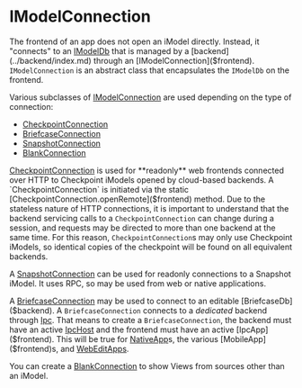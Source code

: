 # IModelConnection

The frontend of an app does not open an iModel directly. Instead, it "connects" to an [IModelDb]($backend) that is managed by a [backend](../backend/index.md) through an
[IModelConnection]($frontend). `IModelConnection` is an abstract class that encapsulates the `IModelDb` on the frontend.

Various subclasses of [IModelConnection]($frontend) are used depending on the type of connection:

- [CheckpointConnection]($frontend)
- [BriefcaseConnection]($frontend)
- [SnapshotConnection]($frontend)
- [BlankConnection](./BlankConnection.md)

[CheckpointConnection]($frontend) is used for **readonly** web frontends connected over HTTP to Checkpoint iModels opened by cloud-based backends. A `CheckpointConnection` is initiated via the static [CheckpointConnection.openRemote]($frontend) method. Due to the stateless nature of HTTP connections, it is important to understand that the backend servicing calls to a `CheckpointConnection` can change during a session, and requests may be directed to more than one backend at the same time. For this reason, `CheckpointConnection`s may only use Checkpoint iModels, so identical copies of the checkpoint will be found on all equivalent backends.

A [SnapshotConnection]($frontend) can be used for readonly connections to a Snapshot iModel. It uses RPC, so may be used from web or native applications.

A [BriefcaseConnection]($frontend) may be used to connect to an editable [BriefcaseDb]($backend). A `BriefcaseConnection` connects to a *dedicated* backend through [Ipc](../IpcInterface.md). That means to create a `BriefcaseConnection`, the backend must have an active [IpcHost]($backend) and the frontend must have an active [IpcApp]($frontend). This will be true for [NativeApp]($frontend)s, the various [MobileApp]($frontend)s, and [WebEditApps]($frontend).

You can create a [BlankConnection](./BlankConnection.md) to show Views from sources other than an iModel.

